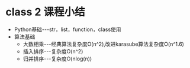 # class 2 课程小结

* Python基础---str，list，function，class使用
* 算法基础
  * 大数相乘---经典算法复杂度O(n^2),改进karasube算法复杂度O(n^1.6)
  * 插入排序---复杂度O(n^2)
  * 归并排序---复杂度O(nlog(n))

